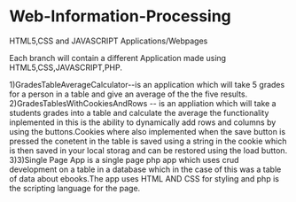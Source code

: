 # Web-Information-Processing
HTML5,CSS and JAVASCRIPT Applications/Webpages


Each branch will contain a different Application made using HTML5,CSS,JAVASCRIPT,PHP.

1)GradesTableAverageCalculator--is an application which will take 5 grades for a person in a table and give an average of the the five results. 
2)GradesTablesWithCookiesAndRows -- is an appliation which will take a students grades into a table and calculate the average the functionality inplemented in this is the ability to dynamically add rows and columns by using the buttons.Cookies where also implemented when the save button is pressed the conetent in the table is saved using a string in the cookie which is then saved in your local storag and can be restored using the load button.
3)3)Single Page App is a single page php app which uses crud development on a table in a database which in the case of this was a table of data about ebooks.The app uses HTML AND CSS for styling and php is the scripting language for the page.

